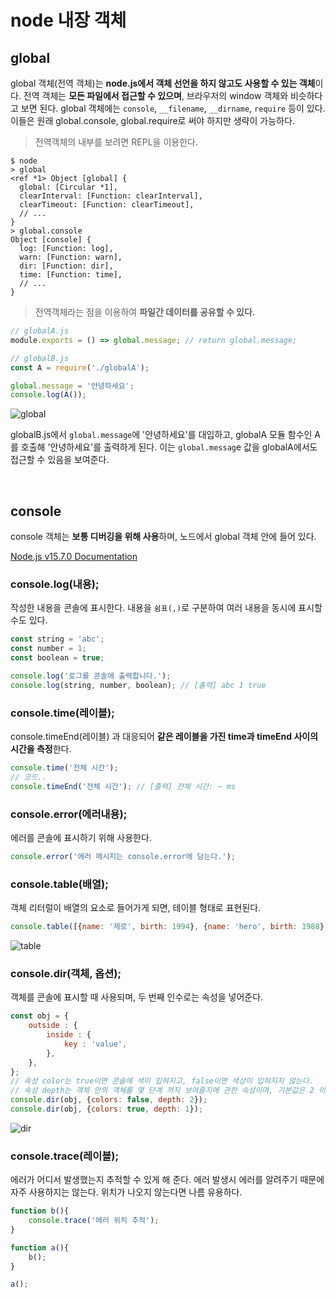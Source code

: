 # node 내장 객체
## global

global 객체(전역 객체)는 **node.js에서 객체 선언을 하지 않고도 사용할 수 있는 객체**이다. 전역 객체는 **모든 파일에서 접근할 수 있으며**, 브라우저의 window 객체와 비슷하다고 보면 된다. global 객체에는 `console`, `__filename`, `__dirname`, `require` 등이 있다. 이들은 원래 global.console, global.require로 써야 하지만 생략이 가능하다.

> 전역객체의 내부를 보려면 REPL을 이용한다.

```
$ node
> global
<ref *1> Object [global] {
  global: [Circular *1],
  clearInterval: [Function: clearInterval],
  clearTimeout: [Function: clearTimeout],
  // ...
}
> global.console
Object [console] {
  log: [Function: log],
  warn: [Function: warn],
  dir: [Function: dir],
  time: [Function: time],
  // ...
}
```

> 전역객체라는 점을 이용하여 **파일간 데이터를 공유할 수 있다.**

```jsx
// globalA.js
module.exports = () => global.message; // return global.message;
```

```jsx
// globalB.js
const A = require('./globalA');

global.message = '안녕하세요';
console.log(A());
```

![global](https://user-images.githubusercontent.com/68391767/106386921-a4b22e00-641a-11eb-9701-aa1b40fdb0bd.png)

globalB.js에서 `global.message`에 '안녕하세요'를 대입하고, globalA 모듈 함수인 A 를 호출해 '안녕하세요'를 출력하게 된다. 이는 `global.messag`e 값을 globalA에서도 접근할 수 있음을 보여준다.


<br>

## console

console 객체는 **보통 디버깅을 위해 사용**하며, 노드에서 global 객체 안에 들어 있다.

[Node.js v15.7.0 Documentation](https://nodejs.org/dist/latest-v14.x/docs/api/console.html#console_console)

### console.log(내용);

작성한 내용을 콘솔에 표시한다. 내용을 `쉼표(,)`로 구분하여 여러 내용을 동시에 표시할 수도 있다.

```jsx
const string = 'abc';
const number = 1;
const boolean = true;

console.log('로그를 콘솔에 출력합니다.');
console.log(string, number, boolean); // [출력] abc 1 true
```

### console.time(레이블);

console.timeEnd(레이블) 과 대응되어 **같은 레이블을 가진 time과 timeEnd 사이의 시간을 측정**한다.

```jsx
console.time('전체 시간');
// 코드..
console.timeEnd('전체 시간'); // [출력] 전체 시간: ~ ms
```

### console.error(에러내용);

에러를 콘솔에 표시하기 위해 사용한다.

```jsx
console.error('에러 메시지는 console.error에 담는다.');
```

### console.table(배열);

객체 리터럴이 배열의 요소로 들어가게 되면, 테이블 형태로 표현된다.

```jsx
console.table([{name: '제로', birth: 1994}, {name: 'hero', birth: 1988}]);
```

![table](https://user-images.githubusercontent.com/68391767/106386832-3a00f280-641a-11eb-9b0e-ea1d8d7d6a02.png)

### console.dir(객체, 옵션);

객체를 콘솔에 표시할 때 사용되며, 두 번째 인수로는 속성을 넣어준다.

```jsx
const obj = {
    outside : {
        inside : {
            key : 'value',
        },
    },
};
// 속성 color는 true이면 콘솔에 색이 입혀지고, false이면 색상이 입혀지지 않는다.
// 속성 depth는 객체 안의 객체를 몇 단계 까지 보여줄지에 관한 속성이며, 기본값은 2 이다.
console.dir(obj, {colors: false, depth: 2}); 
console.dir(obj, {colors: true, depth: 1});
```

![dir](https://user-images.githubusercontent.com/68391767/106386868-66b50a00-641a-11eb-8a8b-0395d88d7f12.png)

### console.trace(레이블);

에러가 어디서 발생했는지 추적할 수 있게 해 준다. 에러 발생시 에러를 알려주기 때문에 자주 사용하지는 않는다. 위치가 나오지 않는다면 나름 유용하다.

```jsx
function b(){
    console.trace('에러 위치 추적');
}

function a(){
    b();
}

a();
```

